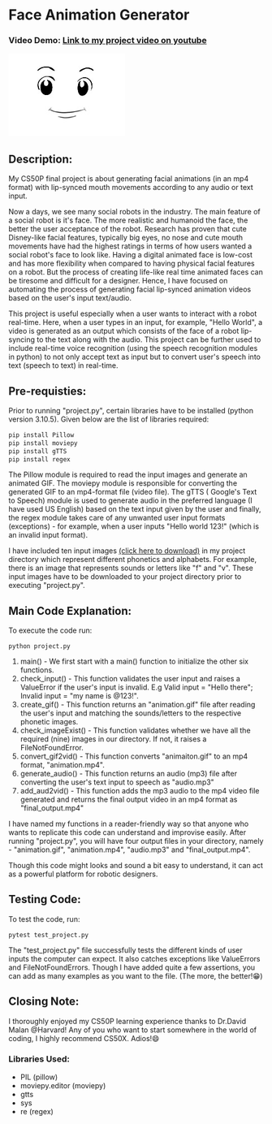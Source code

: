 # **Face Animation Generator**

### ****Video Demo****:  [Link to my project video on youtube](https://youtu.be/kW5syxT6F_M)


![](https://github.com/thebotgirl99/CS50-Python/blob/main/m.jpg)


## **Description**:
My CS50P final project is about generating facial animations (in an mp4 format) with lip-synced mouth movements according to any audio or text input.

Now a days, we see many social robots in the industry. The main feature of a social robot is it's face. The more realistic and humanoid the face, the better the user acceptance of the robot. Research has proven that cute Disney-like facial features, typically big eyes, no nose and cute mouth movements have had the highest ratings in terms of how users wanted a social robot's face to look like. Having a digital animated face is low-cost and has more flexibility when compared to having physical facial features on a robot. But the process of creating life-like real time animated faces can be tiresome and difficult for a designer. Hence, I have focused on automating the process of generating facial lip-synced animation videos based on the user's input text/audio.

This project is useful especially when a user wants to interact with a robot real-time. Here, when a user types in an input, for example, "Hello World", a video is generated as an output which consists of the face of a robot lip-syncing to the text along with the audio. This project can be further used to include real-time voice recognition (using the speech recognition modules in python) to not only accept text as input but to convert user's speech into text (speech to text) in real-time.

## **Pre-requisties**:
Prior to running "project.py", certain libraries have to be installed (python version 3.10.5). Given below are the list of libraries required:

```
pip install Pillow
pip install moviepy
pip install gTTS
pip install regex
```

The Pillow module is required to read the input images and generate an animated GIF. The moviepy module is responsible for converting the generated GIF to an mp4-format file (video file). The gTTS ( Google's Text to Speech) module is used to generate audio in the preferred language (I have used US English) based on the text input given by the user and finally, the regex module takes care of any unwanted user input formats (exceptions) - for example, when a user inputs "Hello world 123!" (which is an invalid input format).

I have included ten input images [(click here to download)](https://github.com/thebotgirl99/CS50-Python) in my project directory which represent different phonetics and alphabets. For example, there is an image that represents sounds or letters like "f" and "v". These input images have to be downloaded to your project directory prior to executing "project.py".

## **Main Code Explanation**:
To execute the code run:
```
python project.py
```

1. main() - We first start with a main() function to initialize the other six functions.
2. check_input() - This function validates the user input and raises a ValueError if the user's input is invalid. E.g Valid input = "Hello there"; Invalid input = "my name is @123!".
3. create_gif() - This function returns an "animation.gif" file after reading the user's input and matching the sounds/letters to the respective phonetic images.
4. check_imageExist() - This function validates whether we have all the required (nine) images in our directory. If not, it raises a FileNotFoundError.
5. convert_gif2vid() - This function converts "animaiton.gif" to an mp4 format, "animation.mp4".
6. generate_audio() - This function returns an audio (mp3) file after converting the user's text input to speech as "audio.mp3"
7. add_aud2vid() - This function adds the mp3 audio to the mp4 video file generated and returns the final output video in an mp4 format as "final_output.mp4"

I have named my functions in a reader-friendly way so that anyone who wants to replicate this code can understand and improvise easily. After running "project.py", you will have four output files in your directory, namely - "animation.gif", "animation.mp4", "audio.mp3" and "final_output.mp4".

Though this code might looks and sound a bit easy to understand, it can act as a powerful platform for robotic designers.

## **Testing Code**:
To test the code, run:
```
pytest test_project.py
```
The "test_project.py" file successfully tests the different kinds of user inputs the computer can expect. It also catches exceptions like ValueErrors and FileNotFoundErrors. Though I have added quite a few assertions, you can add as many examples as you want to the file. (The more, the better!😁)

## **Closing Note**:
I thoroughly enjoyed my CS50P learning experience thanks to Dr.David Malan @Harvard! Any of you who want to start somewhere in the world of coding, I highly recommend CS50X. Adios!😄

### **Libraries Used**:
- PIL (pillow)
- moviepy.editor (moviepy)
- gtts
- sys
- re (regex)



